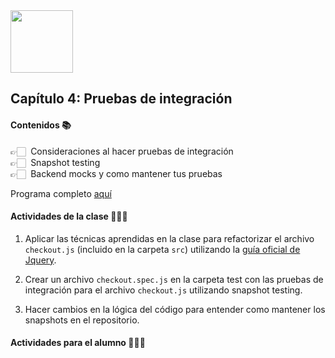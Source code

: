 <img src="https://res.cloudinary.com/boolean-spa/image/upload/v1591158800/logo_vayedu.svg" width=100> 

## Capítulo 4: Pruebas de integración

#### Contenidos :books:
👉🏻 &nbsp;Consideraciones al hacer pruebas de integración <br/>
👉🏻 &nbsp;Snapshot testing <br/>
👉🏻 &nbsp;Backend mocks y como mantener tus pruebas <br/>

Programa completo [aquí](https://drive.google.com/open?id=1pz9LCqUx2sgtuk0cekVucWc0lxEzoLXx)

#### Actividades de la clase 🧑🏻‍🏫

1) Aplicar las técnicas aprendidas en la clase para refactorizar el archivo `checkout.js` (incluido en la carpeta `src`) utilizando la [guía oficial de Jquery](https://learn.jquery.com/code-organization/concepts/#the-object-literal).


2) Crear un archivo `checkout.spec.js` en la carpeta test con las pruebas de integración para el archivo `checkout.js` utilizando snapshot testing.

3) Hacer cambios en la lógica del código para entender como mantener los snapshots en el repositorio.

#### Actividades para el alumno 👨🏻‍💻
